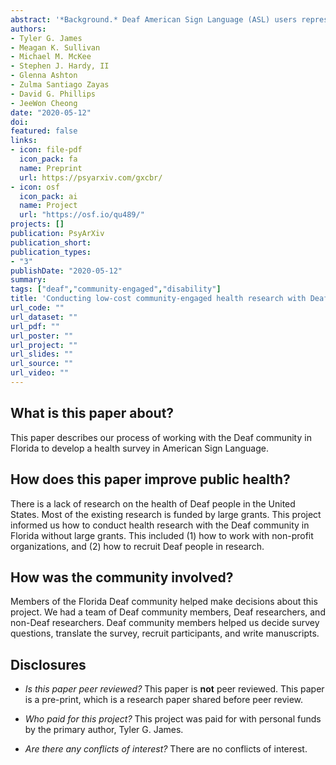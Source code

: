 ```yaml
---
abstract: '*Background.* Deaf American Sign Language (ASL) users represent an understudied linguistic/cultural minority group experiencing social disenfranchisement leading to a myriad of health inequities. Community-engaged and community-based participatory research is a best practice when working with Deaf ASL-users; yet, prior research using large funding mechanisms from governmental organizations is mostly unattainable by community organizations. The purpose of this study was to conduct a pilot survey assessing the feasibility of community-engagement methods to administer a low cost, community-oriented, accessible health survey among Deaf ASL-users in Florida. *Methods.* We established a community advisory workgroup of representatives from major Deaf-serving organizations and higher density localities. The community-academic partnership developed an accessible health survey available in ASL and English. The pilot survey was administered over a three-month period in summer 2018 using convenience sampling strategies including in-person recruitment at community events, and advertisements through Facebook and community e-mail lists. *Results.* Our recruitment strategy yielded 92 eligible, and diverse, respondents from across the state of Florida. We provide lessons learned from our strategy including considerations for including community members as translation reviewers; recruiting participants across a large geographic area with limited time; and, informed consent strategies. *Conclusions.* Limited resource environments are pervasive in public health practice and in the communities we serve. Using data from this pilot survey, we identified recommendations for future study methodology to improve community-orientation and participant recruitment among this priority population.'
authors:
- Tyler G. James
- Meagan K. Sullivan
- Michael M. McKee
- Stephen J. Hardy, II
- Glenna Ashton
- Zulma Santiago Zayas
- David G. Phillips
- JeeWon Cheong
date: "2020-05-12"
doi: 
featured: false
links: 
- icon: file-pdf
  icon_pack: fa
  name: Preprint
  url: https://psyarxiv.com/gxcbr/
- icon: osf
  icon_pack: ai
  name: Project
  url: "https://osf.io/qu489/"
projects: []
publication: PsyArXiv
publication_short:
publication_types:
- "3"
publishDate: "2020-05-12"
summary: 
tags: ["deaf","community-engaged","disability"]
title: 'Conducting low-cost community-engaged health research with Deaf American Sign Language users'
url_code: ""
url_dataset: ""
url_pdf: ""
url_poster: ""
url_project: ""
url_slides: ""
url_source: ""
url_video: ""
---
```

## **What is this paper about?**	
This paper describes our process of working with the Deaf community in Florida to develop a health survey in American Sign Language.  

## **How does this paper improve public health?**
There is a lack of research on the health of Deaf people in the United States. Most of the existing research is funded by large grants. This project informed us how to conduct health research with the Deaf community in Florida without large grants. This included (1) how to work with non-profit organizations, and (2) how to recruit Deaf people in research.

## **How was the community involved?**
Members of the Florida Deaf community helped make decisions about this project. We had a team of Deaf community members, Deaf researchers, and non-Deaf researchers. Deaf community members helped us decide survey questions, translate the survey, recruit participants, and write manuscripts. 

## **Disclosures** 
* *Is this paper peer reviewed?* This paper is **not** peer reviewed. This paper is a pre-print, which is a research paper shared before peer review. <br>

* *Who paid for this project?* This project was paid for with personal funds by the primary author, Tyler G. James. <br>

* *Are there any conflicts of interest?* There are no conflicts of interest. 

<script type="text/javascript" src="https://d1bxh8uas1mnw7.cloudfront.net/assets/embed.js"></script><div class='altmetric-embed' data-badge-type='donut' data-condensed='true' data-badge-details='right' data-doi="10.31234/osf.io/gxcbr"></div>